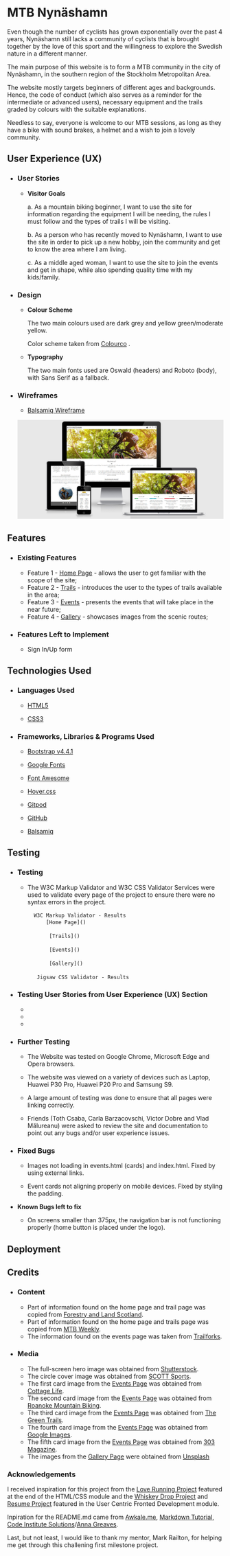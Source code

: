 # **MTB Nynäshamn**

Even though the number of cyclists has grown exponentially over the past 4 years, Nynäshamn still lacks a community of cyclists that is brought together by the love of this sport and the willingness to explore the Swedish nature in a different manner.

The main purpose of this website is to form a MTB community in the city of Nynäshamn, in the southern region of the Stockholm Metropolitan Area. 

The website mostly targets beginners of different ages and backgrounds. Hence, the code of conduct (which also serves as a reminder for the intermediate or advanced users), necessary equipment and the trails graded by colours with the suitable explanations. 

Needless to say, everyone is welcome to our MTB sessions, as long as they have a bike with sound brakes, a helmet and a wish to join a lovely community. 


## **User Experience (UX)**

* ### **User Stories**
    * **Visitor Goals**

        a. As a mountain biking beginner, I want to use the site for information regarding the equipment I will be needing, the rules I must follow and the types of trails I will be visiting.  

        b. As a person who has recently moved to Nynäshamn, I want to use the site in order to pick up a new hobby, join the community and get to know the area where I am living. 

        c. As a middle aged woman, I want to use the site to join the events and get in shape, while also spending quality time with my kids/family. 


* ### **Design**

    * **Colour Scheme**
        
        The two main colours used are dark grey and yellow green/moderate yellow.
        
        Color scheme taken from [Colourco](https://colourco.de/) .


    * **Typography**
        
        The two main fonts used are Oswald (headers) and Roboto (body), with Sans Serif as a fallback.

* ### **Wireframes**

    * [Balsamiq Wireframe](https://balsamiq.cloud/sf5gm9p/p2ywraq/r2C91)
    
    ![Mockup](assets/images/Mockup.jpg) 

## **Features**


* ### **Existing Features**
    * Feature 1 - [Home Page](index.html) - allows the user to get familiar with the scope of the site; 
    * Feature 2 - [Trails](trails.html) - introduces the user to the types of trails available in the area;
    * Feature 3 - [Events](events.html) - presents the events that will take place in the near future;
    * Feature 4 - [Gallery](gallery.html) - showcases images from the scenic routes;
 

* ### **Features Left to Implement**
    * Sign In/Up form


## **Technologies Used**

* ### **Languages Used**

    * [HTML5](https://en.wikipedia.org/wiki/HTML5)

    * [CSS3](https://en.wikipedia.org/wiki/CSS)

* ### **Frameworks, Libraries & Programs Used**

    * [Bootstrap v4.4.1](https://getbootstrap.com/docs/4.4/getting-started/download/)

    * [Google Fonts](https://fonts.google.com/)

    * [Font Awesome](https://fontawesome.com/)

    * [Hover.css](https://ianlunn.github.io/Hover/)

    * [Gitpod](https://gitpod.io/)

    * [GitHub](https://github.com/)

    * [Balsamiq](https://balsamiq.com/)

## **Testing**

* ### **Testing**

    * The W3C Markup Validator and W3C CSS Validator Services were used to validate every page of the project to ensure there were no syntax errors in the project.
    
            W3C Markup Validator - Results
                [Home Page]()
        
                 [Trails]()
        
                 [Events]()
        
                 [Gallery]()

             Jigsaw CSS Validator - Results
                


* ### **Testing User Stories from User Experience (UX) Section**
     *

     *

     *

* ### **Further Testing**

    * The Website was tested on Google Chrome, Microsoft Edge and Opera browsers.

    * The website was viewed on a variety of devices such as Laptop, Huawei P30 Pro, Huawei P20 Pro and Samsung S9.
    
    * A large amount of testing was done to ensure that all pages were linking correctly.
    
    * Friends (Toth Csaba, Carla Barzacovschi, Victor Dobre and Vlad Mălureanu) were asked to review the site and documentation to point out any bugs and/or user experience issues.


* ### **Fixed Bugs**

    * Images not loading in events.html (cards) and index.html. Fixed by using external links.

    * Event cards not aligning properly on mobile devices. Fixed by styling the padding. 

*    **Known Bugs left to fix** 

        * On screens smaller than 375px, the navigation bar is not functioning properly (home button is placed under the logo).


## **Deployment**



## **Credits**

* ### **Content**

    * Part of information found on the home page and trail page was copied from [Forestry and Land Scotland](https://forestryandland.gov.scot/visit/activities/mountain-biking).
    * Part of information found on the home page and trails page was copied from [MTB Weekly](https://mtbweekly.com/how-to-find-mountain-biking-trails-for-beginners/).
    * The information found on the events page was taken from [Trailforks](https://www.trailforks.com/region/nynashamn/).

* ### **Media**

    * The full-screen hero image was obtained from [Shutterstock](https://www.shutterstock.com/image-photo/sport-cyclist-on-bike-mountain-forest-743501650).
    * The circle cover image was obtained from [SCOTT Sports](https://www.scott-sports.com/in/en/).
    * The first card image from the [Events Page](events.html) was obtained from [Cottage Life](https://cottagelife.com/wp-content/uploads/2017/03/shutterstock_559052932.jpg).
    * The second card image from the [Events Page](events.html) was obtained from [Roanoke Mountain Biking](https://assets.simpleviewinc.com/simpleview/image/upload/c_fill,h_444,q_75,w_654/v1/clients/roanoke/Roanoke-Mountain-Biking_ac0a77df-8b4b-4fbd-a0d5-5a2ceb7d3d44.jpg).
    * The third card image from the [Events Page](events.html) was obtained from [The Green Trails](https://www.thegreentrails.com/wp-content/uploads/2015/03/rezdy-profile.jpg).
    * The fourth card image from the [Events Page](events.html) was obtained from [Google Images](https://hips.hearstapps.com/hmg-prod.s3.amazonaws.com/images/mg-4841-1597155372.jpg).
    * The fifth card image from the [Events Page](events.html) was obtained from [303 Magazine](https://images.303magazine.com/uploads/2017/06/verde-2.jpg).
    * The images from the [Gallery Page](gallery.html) were obtained from [Unsplash](https://unsplash.com/s/photos/mountain-bike)

### **Acknowledgements**
I received inspiration for this project from the [Love Running Project](https://courses.codeinstitute.net/courses/course-v1:CodeInstitute+CF101+2017_T1/courseware/1f0ccaac7a3e43d895c1beae5363f46c/8b3e9adaef764e1d962a85668c799cdd/?activate_block_id=block-v1%3ACodeInstitute%2BCF101%2B2017_T1%2Btype%40sequential%2Bblock%408b3e9adaef764e1d962a85668c799cdd) featured at the end of the HTML/CSS module and the [Whiskey Drop Project](https://courses.codeinstitute.net/courses/course-v1:codeinstitute+FE+2017_T3/courseware/a4b90d17e5c94220a0f83f00ce7fa606/2aca2c94a518427495cc1b4bc641ccbf/?child=first) and [Resume Project](https://courses.codeinstitute.net/courses/course-v1:codeinstitute+FE+2017_T3/courseware/616289d66b5641a3808cc43e53842695/36e3366dbdaf40fd852994c51f9f8595/?activate_block_id=block-v1%3Acodeinstitute%2BFE%2B2017_T3%2Btype%40sequential%2Bblock%4036e3366dbdaf40fd852994c51f9f8595) featured in the User Centric Fronted Development module. 

Inpiration for the README.md came from [Awkale.me](http://awkale.me/user-story-best-practice/), [Markdown Tutorial](https://commonmark.org/help/tutorial/), [Code Institute Solutions](https://github.com/Code-Institute-Solutions/SampleREADME)/[Anna Greaves](https://www.youtube.com/watch?v=7BteidgLAyM&amp;feature=youtu.be). 

Last, but not least, I would like to thank my mentor, Mark Railton, for helping me get through this challening first milestone project. 
